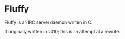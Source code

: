 # Fluffy

Fluffy is an IRC server daemon written in C.

It originally written in 2010; this is an attempt at a rewrite.
